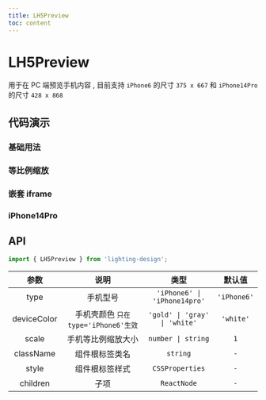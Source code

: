 ```yaml
---
title: LH5Preview
toc: content
---
```


# LH5Preview

用于在 PC 端预览手机内容 , 目前支持 `iPhone6` 的尺寸 `375 x 667` 和
`iPhone14Pro` 的尺寸 `428 x 868`

## 代码演示

### 基础用法

<code src='./demos/Demo1.tsx'></code>

### 等比例缩放

<code src='./demos/Demo2.tsx'></code>

### 嵌套 iframe

<code src='./demos/Demo3.tsx'></code>

### iPhone14Pro

<code src='./demos/Demo4.tsx'></code>

## API

```ts
import { LH5Preview } from 'lighting-design';
```

|    参数     |                 说明                 |             类型              |   默认值    |
| :---------: | :----------------------------------: | :---------------------------: | :---------: |
|    type     |               手机型号               | `'iPhone6' \| 'iPhone14pro'`  | `'iPhone6'` |
| deviceColor | 手机壳颜色 `只在 type='iPhone6'生效` | `'gold' \| 'gray' \| 'white'` |  `'white'`  |
|    scale    |          手机等比例缩放大小          |      `number \| string`       |     `1`     |
|  className  |            组件根标签类名            |           `string`            |     `-`     |
|    style    |            组件根标签样式            |        `CSSProperties`        |     `-`     |
|  children   |                 子项                 |          `ReactNode`          |     `-`     |
